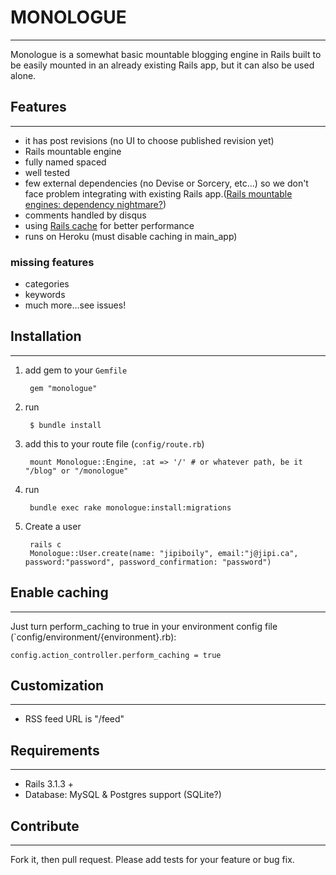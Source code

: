 # MONOLOGUE
---
Monologue is a somewhat basic mountable blogging engine in Rails built to be easily mounted in an already existing Rails app, but it can also be used alone.

## Features
---
- it has post revisions (no UI to choose published revision yet)
- Rails mountable engine
- fully named spaced
- well tested
- few external dependencies (no Devise or Sorcery, etc…) so we don't face problem integrating with existing Rails app.([Rails mountable engines: dependency nightmare?](http://jipiboily.com/2012/rails-mountable-engines-dependency-nightmare))
- comments handled by disqus
- using [Rails cache](http://edgeguides.rubyonrails.org/caching_with_rails.html) for better performance
- runs on Heroku (must disable caching in main_app)

### missing features
- categories
- keywords
- much more…see issues!

## Installation
---
1. add gem to your `Gemfile`

	    gem "monologue"    
2. run

		$ bundle install
3. add this to your route file (`config/route.rb`)
  
  		mount Monologue::Engine, :at => '/' # or whatever path, be it "/blog" or "/monologue"
  		
4. run

		bundle exec rake monologue:install:migrations
5. Create a user

	  	rails c
	  	Monologue::User.create(name: "jipiboily", email:"j@jipi.ca", password:"password", password_confirmation: "password")

## Enable caching
---
Just turn perform_caching to true in your environment config file (`config/environment/{environment}.rb):
    
    config.action_controller.perform_caching = true

## Customization
---

- RSS feed URL is "/feed"


## Requirements
---
- Rails 3.1.3 +
- Database: MySQL & Postgres support (SQLite?)


## Contribute
---

Fork it, then pull request. Please add tests for your feature or bug fix.